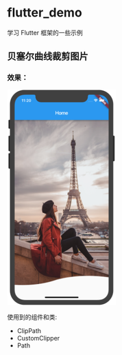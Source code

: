 # flutter_demo

学习 Flutter 框架的一些示例

## 贝塞尔曲线裁剪图片

### 效果：

<img src="/assets/images/effect1.png" height="500" />

使用到的组件和类:
- ClipPath
- CustomClipper<Path>
- Path
